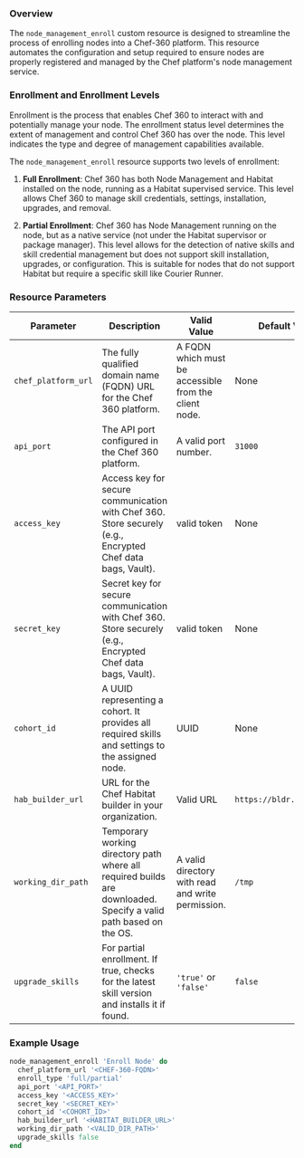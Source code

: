 ### Overview

The `node_management_enroll` custom resource is designed to streamline the process of enrolling nodes into a Chef-360 platform. This resource automates the configuration and setup required to ensure nodes are properly registered and managed by the Chef platform's node management service.

### Enrollment and Enrollment Levels
Enrollment is the process that enables Chef 360 to interact with and potentially manage your node. The enrollment status level determines the extent of management and control Chef 360 has over the node. This level indicates the type and degree of management capabilities available.

The `node_management_enroll` resource supports two levels of enrollment:

1. **Full Enrollment**: Chef 360 has both Node Management and Habitat installed on the node, running as a Habitat supervised service. This level allows Chef 360 to manage skill credentials, settings, installation, upgrades, and removal.

2. **Partial Enrollment**: Chef 360 has Node Management running on the node, but as a native service (not under the Habitat supervisor or package manager). This level allows for the detection of native skills and skill credential management but does not support skill installation, upgrades, or configuration. This is suitable for nodes that do not support Habitat but require a specific skill like Courier Runner.

### Resource Parameters

| Parameter          | Description                                                                                                      | Valid Value                                           | Default Value                  |
|--------------------|------------------------------------------------------------------------------------------------------------------|-------------------------------------------------------|--------------------------------|
| `chef_platform_url`| The fully qualified domain name (FQDN) URL for the Chef 360 platform.                                             | A FQDN which must be accessible from the client node. | None                           |
| `api_port`         | The API port configured in the Chef 360 platform.                                                                 | A valid port number.                                  | `31000`                        |
| `access_key`       | Access key for secure communication with Chef 360. Store securely (e.g., Encrypted Chef data bags, Vault).       | valid token                                                  | None                           |
| `secret_key`       | Secret key for secure communication with Chef 360. Store securely (e.g., Encrypted Chef data bags, Vault).       | valid token                                                  | None                           |
| `cohort_id`        | A UUID representing a cohort. It provides all required skills and settings to the assigned node.                | UUID                                                  | None                           |
| `hab_builder_url`  | URL for the Chef Habitat builder in your organization.                                                           | Valid URL                                             | `https://bldr.habitat.sh`      |
| `working_dir_path` | Temporary working directory path where all required builds are downloaded. Specify a valid path based on the OS. | A valid directory with read and write permission.     | `/tmp`                         |
| `upgrade_skills`   | For partial enrollment. If true, checks for the latest skill version and installs it if found.                  | `'true'` or `'false'`                                 | `false`                        |


### Example Usage

```ruby
node_management_enroll 'Enroll Node' do
  chef_platform_url '<CHEF-360-FQDN>'
  enroll_type 'full/partial'
  api_port '<API_PORT>'
  access_key '<ACCESS_KEY>'
  secret_key '<SECRET_KEY>'
  cohort_id '<COHORT_ID>'
  hab_builder_url '<HABITAT_BUILDER_URL>'
  working_dir_path '<VALID_DIR_PATH>'
  upgrade_skills false
end
```


